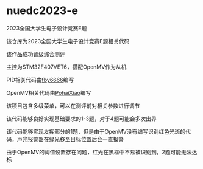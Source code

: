 # nuedc2023-e
2023全国大学生电子设计竞赛E题

该仓库为2023全国大学生电子设计竞赛E题相关代码

该作品成功晋级综合测评

主控为STM32F407VET6，搭配OpenMV作为从机

PID相关代码由[fby6666](https://github.com/fby6666)编写

OpenMV相关代码由[PohaiXiao](https://github.com/PohaiXiao)编写

该项目包含多级菜单，可以在测评前对相关参数进行调节

该代码能够良好实现基础要求的1-3题，对于4题可能会多次出界

该代码能够实现发挥部分的1题，但是由于OpenMV没有编写识别红色光斑的代码，声光报警器在绿光移至目标位置后会一直报警

由于OpenMV的阈值设置存在问题，红光在黑框中不易被识别到，2题可能无法达标
